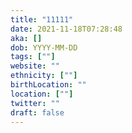```yaml
---
title: "11111"
date: 2021-11-18T07:28:48
aka: []
dob: YYYY-MM-DD
tags: [""]
website: ""
ethnicity: [""]
birthLocation: ""
location: [""]
twitter: ""
draft: false
---
```


